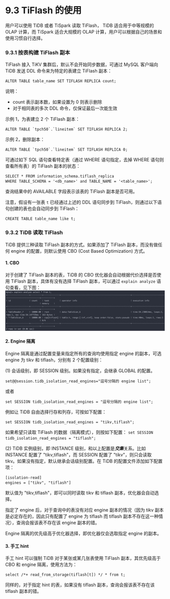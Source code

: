 # 9.3 TiFlash 的使用
用户可以使用 TiDB 或者 TiSpark 读取 TiFlash， TiDB 适合用于中等规模的 OLAP 计算，而 TiSpark 适合大规模的 OLAP 计算，用户可以根据自己的场景和使用习惯自行选择。

### 9.3.1 按表构建 TiFlash 副本
TiFlash 接入 TiKV 集群后，默认不会开始同步数据，可通过 MySQL 客户端向 TiDB 发送 DDL 命令来为特定的表建立 TiFlash 副本：
```
ALTER TABLE table_name SET TIFLASH REPLICA count; 
```
说明：
* count 表示副本数，如果设置为 0 则表示删除
* 对于相同表的多次 DDL 命令，仅保证最后一次能生效

示例 1，为表建立 2 个 TiFlash 副本：
```
ALTER TABLE `tpch50`.`lineitem` SET TIFLASH REPLICA 2;
```

示例 2，删除副本：
```
ALTER TABLE `tpch50`.`lineitem` SET TIFLASH REPLICA 0;
```

可通过如下 SQL 语句查看特定表（通过 WHERE 语句指定，去掉 WHERE 语句则查看所有表）的 TiFlash 副本的状态：
```
SELECT * FROM information_schema.tiflash_replica
WHERE TABLE_SCHEMA = '<db_name>' and TABLE_NAME = '<table_name>';
```
查询结果中的 AVAILABLE 字段表示该表的 TiFlash 副本是否可用。

注意，假设有一张表 `t` 已经通过上述的 DDL 语句同步到 TiFlash，则通过以下语句创建的表也会自动同步到 TiFlash：
```
CREATE TABLE table_name like t;
```

### 9.3.2 TiDB 读取 TiFlash
TiDB 提供三种读取 TiFlash 副本的方式。如果添加了 TiFlash 副本，而没有做任何 engine 的配置，则默认使用 CBO (Cost Based Optimization) 方式。

#### 1. CBO
对于创建了 TiFlash 副本的表，TiDB 的 CBO 优化器会自动根据代价选择是否使用 TiFlash 副本，具体有没有选择 TiFlash 副本，可以通过 `explain analyze` 语句查看，见下图：
![1.png](/res/session1/chapter9/tiflash-in-action/1.png)


#### 2. Engine 隔离
Engine 隔离是通过配置变量来指定所有的查询均使用指定 engine 的副本，可选 engine 为 tikv 和 tiflash，分别有 2 个配置级别：

(1) 会话级别，即 SESSION 级别。如果没有指定，会继承 GLOBAL 的配置。

```
set@@session.tidb_isolation_read_engines="逗号分隔的 engine list";
```
或者
```
set SESSION tidb_isolation_read_engines = "逗号分隔的 engine list";
```

例如让 TiDB 自由选择行存和列存，可按如下配置：
```
set SESSION tidb_isolation_read_engines = "tikv,tiflash";
```

如果希望只读取 TiFlash 的数据（隔离模式），则按如下配置：
`set SESSION tidb_isolation_read_engines = "tiflash";`

(2) TiDB 实例级别，即 INSTANCE 级别，和以上配置是***交集***关系。比如 INSTANCE 配置了 "tikv,tiflash"，而 SESSION 配置了 "tikv"，则只会读取 tikv。如果没有指定，默认继承会话级别配置。在 TiDB 的配置文件添加如下配置项：
```
[isolation-read]
engines = ["tikv", "tiflash"]
```

默认值为 "tikv,tiflash"，即可以同时读取 tikv 和 tiflash 副本，优化器会自动选择。

指定了 engine 后，对于查询中的表没有对应 engine 副本的情况（因为 tikv 副本是必定存在的，因此只有配置了 engine 为 tiflash 而 tiflash 副本不存在这一种情况），查询会报该表不存在该 engine 副本的错。

Engine 隔离的优先级高于优化器选择，即优化器仅会选取指定 engine 的副本。

#### 3. 手工 hint
手工 hint 可以强制 TiDB 对于某张或某几张表使用 TiFlash 副本，其优先级高于 CBO 和 engine 隔离，使用方法为：
```
select /*+ read_from_storage(tiflash[t]) */ * from t;
```

同样的，对于指定 hint 的表，如果没有 tiflash 副本，查询会报该表不存在该 tiflash 副本的错。


